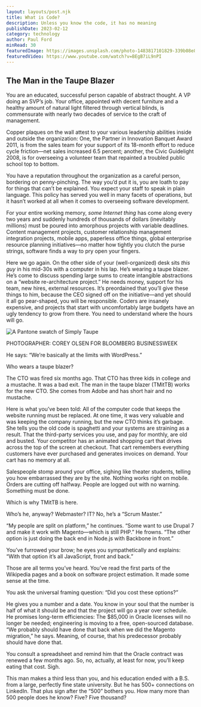 ```yaml
---
layout: layouts/post.njk
title: What is Code?
description: Unless you know the code, it has no meaning
publishDate: 2023-02-12
category: technology
author: Paul Ford
minRead: 30
featuredImage: https://images.unsplash.com/photo-1483817101829-339b08e8d83f?ixlib=rb-4.0.3&ixid=M3wxMjA3fDB8MHxzZWFyY2h8MTh8fHdoYXQlMjBpcyUyMGNvZGV8ZW58MHx8MHx8fDA%3D&auto=format&fit=crop&w=600&q=60
featuredVideo: https://www.youtube.com/watch?v=BEgB7iL9nPI
---
```


<!-- @format -->

<!--StartFragment-->

## The Man in the Taupe Blazer

You are an educated, successful person capable of abstract thought. A VP doing an SVP’s job. Your office, appointed with decent furniture and a healthy amount of natural light filtered through vertical blinds, is commensurate with nearly two decades of service to the craft of management.

Copper plaques on the wall attest to your various leadership abilities inside and outside the organization: One, the Partner in Innovation Banquet Award 2011, is from the sales team for your support of its 18-month effort to reduce cycle friction—net sales increased 6.5 percent; another, the Civic Guidelight 2008, is for overseeing a volunteer team that repainted a troubled public school top to bottom.

You have a reputation throughout the organization as a careful person, bordering on penny-pinching. The way you’d put it is, you are loath to pay for things that can’t be explained. You expect your staff to speak in plain language. This policy has served you well in many facets of operations, but it hasn’t worked at all when it comes to overseeing software development.

For your entire working memory, *some Internet thing* has come along every two years and suddenly hundreds of thousands of dollars (inevitably millions) must be poured into amorphous projects with variable deadlines. Content management projects, customer relationship management integration projects, mobile apps, paperless office things, global enterprise resource planning initiatives—no matter how tightly you clutch the purse strings, software finds a way to pry open your fingers.

Here we go again. On the other side of your (well-organized) desk sits *this guy* in his mid-30s with a computer in his lap. He’s wearing a taupe blazer. He’s come to discuss spending large sums to create intangible abstractions on a “website re-architecture project.” He needs money, support for his team, new hires, external resources. It’s preordained that you’ll give these things to him, because the CEO signed off on the initiative—and yet should it all go pear-shaped, you will be responsible. Coders are insanely expensive, and projects that start with uncomfortably large budgets have an ugly tendency to grow from there. You need to understand where the hours will go.

![A Pantone swatch of Simply Taupe](https://www.bloomberg.com/graphics/2015-paul-ford-what-is-code/images/sec1_taupe.jpg)

PHOTOGRAPHER: COREY OLSEN FOR BLOOMBERG BUSINESSWEEK

He says: “We’re basically at the limits with WordPress.”

Who wears a taupe blazer?

The CTO was fired six months ago. That CTO has three kids in college and a mustache. It was a bad exit. The man in the taupe blazer (TMitTB) works for the new CTO. She comes from Adobe and has short hair and no mustache.

Here is what you’ve been told: All of the computer code that keeps the website running must be replaced. At one time, it was very valuable and was keeping the company running, but the new CTO thinks it’s garbage. She tells you the old code is spaghetti and your systems are straining as a result. That the third-party services you use, and pay for monthly, are old and busted. Your competitor has an animated shopping cart that drives across the top of the screen at checkout. That cart remembers everything customers have ever purchased and generates invoices on demand. Your cart has no memory at all.

Salespeople stomp around your office, sighing like theater students, telling you how embarrassed they are by the site. Nothing works right on mobile. Orders are cutting off halfway. People are logged out with no warning. Something must be done.

Which is why TMitTB is here.

Who’s he, anyway? Webmaster? IT? No, he’s a “Scrum Master.”

“My people are split on platform,” he continues. “Some want to use Drupal 7 and make it work with Magento—which is still PHP.” He frowns. “The other option is just doing the back end in Node.js with Backbone in front.”

You’ve furrowed your brow; he eyes you sympathetically and explains: “With that option it’s all JavaScript, front and back.”

Those are all terms you’ve heard. You’ve read the first parts of the Wikipedia pages and a book on software project estimation. It made some sense at the time.

You ask the universal framing question: “Did you cost these options?”

He gives you a number and a date. You know in your soul that the number is half of what it should be and that the project will go a year over schedule. He promises long-term efficiencies: The $85,000 in Oracle licenses will no longer be needed; engineering is moving to a free, open-sourced database. “We probably should have done that back when we did the Magento migration,” he says. Meaning, of course, that his predecessor probably should have done that.

You consult a spreadsheet and remind him that the Oracle contract was renewed a few months ago. So, no, actually, at least for now, you’ll keep eating that cost. Sigh.

This man makes a third less than you, and his education ended with a B.S. from a large, perfectly fine state university. But he has 500+ connections on LinkedIn. That plus sign after the “500” bothers you. How many more than 500 people does he know? Five? Five thousand?

